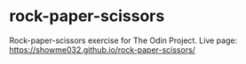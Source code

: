 # rock-paper-scissors

Rock-paper-scissors exercise for The Odin Project.
Live page: https://showme032.github.io/rock-paper-scissors/
